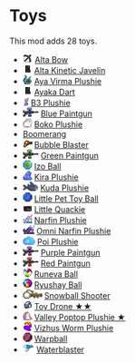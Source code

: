 # Toys

This mod adds 28 toys.

- <img src="https://raw.githubusercontent.com/Ceterai/Enternia/main/items/active/alta/toys/bow/icon.png" alt="Alta Bow icon" loading="lazy" width="auto" height="16px"/> [Alta Bow](https://ceterai.github.io/MyEnternia/Wiki/AltaBow)
- <img src="https://raw.githubusercontent.com/Ceterai/Enternia/main/items/armors/alta/tier6/ceterai/legwear/icon.png" alt="Alta Kinetic Javelin icon" loading="lazy" width="auto" height="16px"/> [Alta Kinetic Javelin](https://ceterai.github.io/MyEnternia/Wiki/AltaKineticJavelin)
- <img src="https://raw.githubusercontent.com/Ceterai/Enternia/main/objects/alta/special/plushies/ct_aya_virma_plush.png" alt="Aya Virma Plushie icon" loading="lazy" width="auto" height="16px"/> [Aya Virma Plushie](https://ceterai.github.io/MyEnternia/Wiki/AyaVirmaPlushie)
- <img src="https://raw.githubusercontent.com/Ceterai/Enternia/main/items/armors/alta/tier6/ceterai/legwear/icon.png" alt="Ayaka Dart icon" loading="lazy" width="auto" height="16px"/> [Ayaka Dart](https://ceterai.github.io/MyEnternia/Wiki/AyakaDart)
- <img src="https://raw.githubusercontent.com/Ceterai/Enternia/main/objects/alta/special/secret/starlight/ct_b803_plush.png" alt="B3 Plushie icon" loading="lazy" width="auto" height="16px"/> [B3 Plushie](https://ceterai.github.io/MyEnternia/Wiki/B3Plushie)
- <img src="https://raw.githubusercontent.com/Ceterai/Enternia/main/items/active/alta/toys/paint/paintgunblue.png" alt="Blue Paintgun icon" loading="lazy" width="auto" height="16px"/> [Blue Paintgun](https://ceterai.github.io/MyEnternia/Wiki/BluePaintgun)
- <img src="https://raw.githubusercontent.com/Ceterai/Enternia/main/objects/alta/special/plushies/ct_boko_plush.png" alt="Boko Plushie icon" loading="lazy" width="auto" height="16px"/> [Boko Plushie](https://ceterai.github.io/MyEnternia/Wiki/BokoPlushie)
- [Boomerang](https://ceterai.github.io/MyEnternia/Wiki/Boomerang)
- <img src="https://raw.githubusercontent.com/Ceterai/Enternia/main/items/active/alta/toys/bubble/blaster/icon.png" alt="Bubble Blaster icon" loading="lazy" width="auto" height="16px"/> [Bubble Blaster](https://ceterai.github.io/MyEnternia/Wiki/BubbleBlaster)
- <img src="https://raw.githubusercontent.com/Ceterai/Enternia/main/items/active/alta/toys/paint/paintgungreen.png" alt="Green Paintgun icon" loading="lazy" width="auto" height="16px"/> [Green Paintgun](https://ceterai.github.io/MyEnternia/Wiki/GreenPaintgun)
- <img src="https://raw.githubusercontent.com/Ceterai/Enternia/main/items/throwables/toys/ct_alta_toy_iso_ball.png" alt="Izo Ball icon" loading="lazy" width="auto" height="16px"/> [Izo Ball](https://ceterai.github.io/MyEnternia/Wiki/IzoBall)
- <img src="https://raw.githubusercontent.com/Ceterai/Enternia/main/objects/alta/special/plushies/ct_kira_plush.png" alt="Kira Plushie icon" loading="lazy" width="auto" height="16px"/> [Kira Plushie](https://ceterai.github.io/MyEnternia/Wiki/KiraPlushie)
- <img src="https://raw.githubusercontent.com/Ceterai/Enternia/main/objects/alta/special/plushies/ct_kuda_plush.png" alt="Kuda Plushie icon" loading="lazy" width="auto" height="16px"/> [Kuda Plushie](https://ceterai.github.io/MyEnternia/Wiki/KudaPlushie)
- <img src="https://raw.githubusercontent.com/Ceterai/Enternia/main/items/throwables/toys/ct_alta_toy_pet_ball.png" alt="Little Pet Toy Ball icon" loading="lazy" width="auto" height="16px"/> [Little Pet Toy Ball](https://ceterai.github.io/MyEnternia/Wiki/LittlePetToyBall)
- <img src="https://raw.githubusercontent.com/Ceterai/Enternia/main/objects/alta/eds/decorative/table/icon.png" alt="Little Quackie icon" loading="lazy" width="auto" height="16px"/> [Little Quackie](https://ceterai.github.io/MyEnternia/Wiki/LittleQuackie)
- <img src="https://raw.githubusercontent.com/Ceterai/Enternia/main/objects/alta/special/plushies/ct_astral_narfin_plush.png" alt="Narfin Plushie icon" loading="lazy" width="auto" height="16px"/> [Narfin Plushie](https://ceterai.github.io/MyEnternia/Wiki/NarfinPlushie)
- <img src="https://raw.githubusercontent.com/Ceterai/Enternia/main/objects/alta/special/plushies/ct_omni_narfin_plush.png" alt="Omni Narfin Plushie icon" loading="lazy" width="auto" height="16px"/> [Omni Narfin Plushie](https://ceterai.github.io/MyEnternia/Wiki/OmniNarfinPlushie)
- <img src="https://raw.githubusercontent.com/Ceterai/Enternia/main/objects/alta/special/plushies/ct_poi_plush.png" alt="Poi Plushie icon" loading="lazy" width="auto" height="16px"/> [Poi Plushie](https://ceterai.github.io/MyEnternia/Wiki/PoiPlushie)
- <img src="https://raw.githubusercontent.com/Ceterai/Enternia/main/items/active/alta/toys/paint/paintgunpurple.png" alt="Purple Paintgun icon" loading="lazy" width="auto" height="16px"/> [Purple Paintgun](https://ceterai.github.io/MyEnternia/Wiki/PurplePaintgun)
- <img src="https://raw.githubusercontent.com/Ceterai/Enternia/main/items/active/alta/toys/paint/paintgunred.png" alt="Red Paintgun icon" loading="lazy" width="auto" height="16px"/> [Red Paintgun](https://ceterai.github.io/MyEnternia/Wiki/RedPaintgun)
- <img src="https://raw.githubusercontent.com/Ceterai/Enternia/main/items/throwables/toys/ct_alta_toy_runeva_ball.png" alt="Runeva Ball icon" loading="lazy" width="auto" height="16px"/> [Runeva Ball](https://ceterai.github.io/MyEnternia/Wiki/RunevaBall)
- <img src="https://raw.githubusercontent.com/Ceterai/Enternia/main/items/throwables/toys/ct_alta_toy_ryushay_ball.png" alt="Ryushay Ball icon" loading="lazy" width="auto" height="16px"/> [Ryushay Ball](https://ceterai.github.io/MyEnternia/Wiki/RyushayBall)
- <img src="https://raw.githubusercontent.com/Ceterai/Enternia/main/items/active/alta/toys/snow/blaster/snowgun.png" alt="Snowball Shooter icon" loading="lazy" width="auto" height="16px"/> [Snowball Shooter](https://ceterai.github.io/MyEnternia/Wiki/SnowballShooter)
- <img src="https://raw.githubusercontent.com/Ceterai/Enternia/main/items/active/alta/spawners/drones/security.png" alt="Toy Drone ★★ icon" loading="lazy" width="auto" height="16px"/> [Toy Drone ★★](https://ceterai.github.io/MyEnternia/Wiki/ToyDrone)
- <img src="https://raw.githubusercontent.com/Ceterai/Enternia/main/objects/alta/special/plushies/ct_valley_poptop_plush.png" alt="Valley Poptop Plushie ★ icon" loading="lazy" width="auto" height="16px"/> [Valley Poptop Plushie ★](https://ceterai.github.io/MyEnternia/Wiki/ValleyPoptopPlushie)
- <img src="https://raw.githubusercontent.com/Ceterai/Enternia/main/items/throwables/toys/ct_alta_toy_vizhus_worm.png" alt="Vizhus Worm Plushie icon" loading="lazy" width="auto" height="16px"/> [Vizhus Worm Plushie](https://ceterai.github.io/MyEnternia/Wiki/VizhusWormPlushie)
- <img src="https://raw.githubusercontent.com/Ceterai/Enternia/main/items/throwables/toys/ct_alta_toy_warpball.png" alt="Warpball icon" loading="lazy" width="auto" height="16px"/> [Warpball](https://ceterai.github.io/MyEnternia/Wiki/Warpball)
- <img src="https://raw.githubusercontent.com/Ceterai/Enternia/main/items/active/alta/toys/water/blaster/ct_waterblaster.png" alt="Waterblaster icon" loading="lazy" width="auto" height="16px"/> [Waterblaster](https://ceterai.github.io/MyEnternia/Wiki/Waterblaster)
